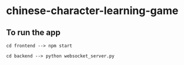 # chinese-character-learning-game

## To run the app

`cd frontend --> npm start`

`cd backend --> python websocket_server.py`
